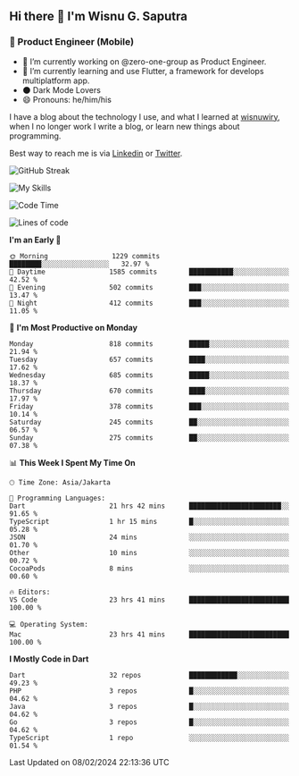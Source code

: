 ## Hi there 👋 I'm Wisnu G. Saputra

### :mobile_phone_off: Product Engineer (Mobile)

- 🔭 I’m currently working on @zero-one-group as Product Engineer.
- 🌱 I’m currently learning and use Flutter, a framework for develops multiplatform app.
- 🌑 Dark Mode Lovers
- 😄 Pronouns: he/him/his

I have a blog about the technology I use, and what I learned at [wisnuwiry](https://wisnuwiry.space/), when I no longer work I write a blog, or learn new things about programming.

Best way to reach me is via [Linkedin](https://www.linkedin.com/in/wisnu-saputra/) or [Twitter](https://twitter.com/wisnuwiry).

![GitHub Streak](https://streak-stats.demolab.com?user=wisnuwiry&theme=dark&hide_border=true)

![My Skills](https://skillicons.dev/icons?i=dart,flutter,kotlin,swift,go,js,css,neovim,git,linux&perline=5)

<!--START_SECTION:waka-->
![Code Time](http://img.shields.io/badge/Code%20Time-1%2C057%20hrs-blue)

![Lines of code](https://img.shields.io/badge/From%20Hello%20World%20I%27ve%20Written-4.4%20million%20lines%20of%20code-blue)

**I'm an Early 🐤** 

```text
🌞 Morning                1229 commits        ████████░░░░░░░░░░░░░░░░░   32.97 % 
🌆 Daytime                1585 commits        ███████████░░░░░░░░░░░░░░   42.52 % 
🌃 Evening                502 commits         ███░░░░░░░░░░░░░░░░░░░░░░   13.47 % 
🌙 Night                  412 commits         ███░░░░░░░░░░░░░░░░░░░░░░   11.05 % 
```
📅 **I'm Most Productive on Monday** 

```text
Monday                   818 commits         █████░░░░░░░░░░░░░░░░░░░░   21.94 % 
Tuesday                  657 commits         ████░░░░░░░░░░░░░░░░░░░░░   17.62 % 
Wednesday                685 commits         █████░░░░░░░░░░░░░░░░░░░░   18.37 % 
Thursday                 670 commits         ████░░░░░░░░░░░░░░░░░░░░░   17.97 % 
Friday                   378 commits         ███░░░░░░░░░░░░░░░░░░░░░░   10.14 % 
Saturday                 245 commits         ██░░░░░░░░░░░░░░░░░░░░░░░   06.57 % 
Sunday                   275 commits         ██░░░░░░░░░░░░░░░░░░░░░░░   07.38 % 
```


📊 **This Week I Spent My Time On** 

```text
🕑︎ Time Zone: Asia/Jakarta

💬 Programming Languages: 
Dart                     21 hrs 42 mins      ███████████████████████░░   91.65 % 
TypeScript               1 hr 15 mins        █░░░░░░░░░░░░░░░░░░░░░░░░   05.28 % 
JSON                     24 mins             ░░░░░░░░░░░░░░░░░░░░░░░░░   01.70 % 
Other                    10 mins             ░░░░░░░░░░░░░░░░░░░░░░░░░   00.72 % 
CocoaPods                8 mins              ░░░░░░░░░░░░░░░░░░░░░░░░░   00.60 % 

🔥 Editors: 
VS Code                  23 hrs 41 mins      █████████████████████████   100.00 % 

💻 Operating System: 
Mac                      23 hrs 41 mins      █████████████████████████   100.00 % 
```

**I Mostly Code in Dart** 

```text
Dart                     32 repos            ████████████░░░░░░░░░░░░░   49.23 % 
PHP                      3 repos             █░░░░░░░░░░░░░░░░░░░░░░░░   04.62 % 
Java                     3 repos             █░░░░░░░░░░░░░░░░░░░░░░░░   04.62 % 
Go                       3 repos             █░░░░░░░░░░░░░░░░░░░░░░░░   04.62 % 
TypeScript               1 repo              ░░░░░░░░░░░░░░░░░░░░░░░░░   01.54 % 
```




 Last Updated on 08/02/2024 22:13:36 UTC
<!--END_SECTION:waka-->
